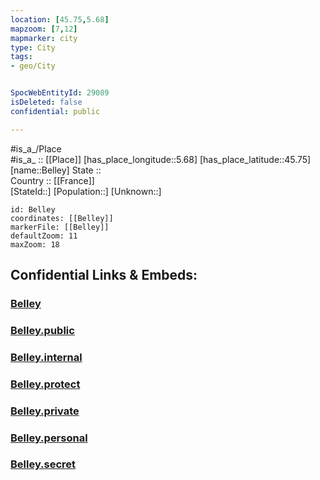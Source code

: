 ```yaml
---
location: [45.75,5.68] 
mapzoom: [7,12] 
mapmarker: city 
type: City
tags:
- geo/City


SpocWebEntityId: 29089
isDeleted: false
confidential: public

---
```

#is_a_/Place  
#is_a_ :: [[Place]] 
[has_place_longitude::5.68] 
[has_place_latitude::45.75] 
[name::Belley] 
State ::  
Country :: [[France]]  
[StateId::] 
[Population::] 
[Unknown::] 


```leaflet
id: Belley
coordinates: [[Belley]] 
markerFile: [[Belley]] 
defaultZoom: 11 
maxZoom: 18
```


## Confidential Links & Embeds: 

### [Belley](/_Standards/Earth/Continent/Europe/Europe~West/France/regions~France/Auvergne-Rhône-Alpes/departments~Auvergne-Rhône-Alpes/Ain/communes~Ain/Belley/cities~Belley/Belley.md) 

### [Belley.public](/_public/Earth/Continent/Europe/Europe~West/France/regions~France/Auvergne-Rhône-Alpes/departments~Auvergne-Rhône-Alpes/Ain/communes~Ain/Belley/cities~Belley/Belley.public.md) 

### [Belley.internal](/_internal/Earth/Continent/Europe/Europe~West/France/regions~France/Auvergne-Rhône-Alpes/departments~Auvergne-Rhône-Alpes/Ain/communes~Ain/Belley/cities~Belley/Belley.internal.md) 

### [Belley.protect](/_protect/Earth/Continent/Europe/Europe~West/France/regions~France/Auvergne-Rhône-Alpes/departments~Auvergne-Rhône-Alpes/Ain/communes~Ain/Belley/cities~Belley/Belley.protect.md) 

### [Belley.private](/_private/Earth/Continent/Europe/Europe~West/France/regions~France/Auvergne-Rhône-Alpes/departments~Auvergne-Rhône-Alpes/Ain/communes~Ain/Belley/cities~Belley/Belley.private.md) 

### [Belley.personal](/_personal/Earth/Continent/Europe/Europe~West/France/regions~France/Auvergne-Rhône-Alpes/departments~Auvergne-Rhône-Alpes/Ain/communes~Ain/Belley/cities~Belley/Belley.personal.md) 

### [Belley.secret](/_secret/Earth/Continent/Europe/Europe~West/France/regions~France/Auvergne-Rhône-Alpes/departments~Auvergne-Rhône-Alpes/Ain/communes~Ain/Belley/cities~Belley/Belley.secret.md)

